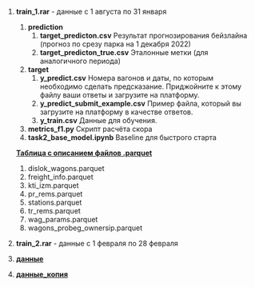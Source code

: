 1. **train_1.rar** - данные с 1 августа по 31 января
    1. **prediction**
        1. **target_predicton.csv**
        Результат прогнозирования бейзлайна (прогноз по срезу парка на 1 декабря 2022)
        2. **target_predicton_true.csv**
        Эталонные метки (для аналогичного периода)
    2. **target**
        1. **y_predict.csv**
        Номера вагонов и даты, по которым необходимо сделать предсказание. Приджойните к этому файлу ваши ответы и загрузите на платформу.
        2. **y_predict_submit_example.csv**
        Пример файла, который вы загрузите на платформу в качестве ответов.
        3. **y_train.csv**
        Данные для обучения.
    3. **metrics_f1.py**
    Скрипт расчёта скора
    4. **task2_base_model.ipynb**
    Baseline для быстрого старта
    
    [**Таблица с описанием файлов .parquet**](https://docs.google.com/spreadsheets/d/1SL2LZFZMnTY5q7iPi9GSG8Da2sWqPNR8/edit?usp=sharing&ouid=104910638716404157107&rtpof=true&sd=true)
    
    1. dislok_wagons.parquet
    2. freight_info.parquet
    3. kti_izm.parquet
    4. pr_rems.parquet
    5. stations.parquet
    6. tr_rems.parquet
    7. wag_params.parquet
    8. wagons_probeg_ownersip.parquet

1. **train_2.rar** - данные с 1 февраля по 28 февраля
2. [**данные**](https://drive.google.com/drive/folders/1Qh5ZMSDOJ0d0XuInbW4DyiuhaZ1mfmOv)
2. [**данные_копия**](https://cloud.mail.ru/public/27ey/j5MrQJw6e)
